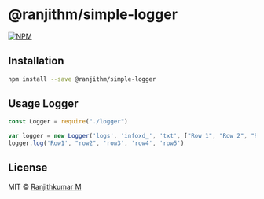 # @ranjithm/simple-logger

> 

[![NPM](https://img.shields.io/npm/v/@ranjithm/simple-logger.svg)](https://www.npmjs.com/package/@ranjithm/simple-logger)

## Installation

```bash
npm install --save @ranjithm/simple-logger
```

## Usage  Logger

```js
const Logger = require("./logger")

var logger = new Logger('logs', 'infoxd_', 'txt', ["Row 1", "Row 2", "Row 3", "Row 4", "Row 5"])
logger.log('Row1', "row2", 'row3', 'row4', 'row5')
```

## License

MIT © [Ranjithkumar M](https://github.com/ravithM)
